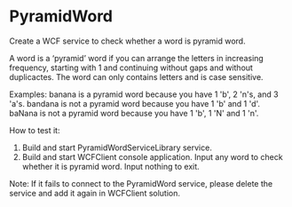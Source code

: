 # PyramidWord
Create a WCF service to check whether a word is pyramid word.

A word is a ‘pyramid’ word if you can arrange the letters in increasing frequency, starting with 1 and continuing without gaps and without duplicactes. The word can only contains letters and is case sensitive.

Examples:
banana is a pyramid word because you have 1 'b', 2 'n's, and 3 'a's.
bandana is not a pyramid word because you have 1 'b' and 1 'd'.
baNana is not a pyramid word because you have 1 'b', 1 'N' and 1 'n'.

How to test it:
1. Build and start PyramidWordServiceLibrary service.
2. Build and start WCFClient console application. Input any word to check whether it is pyramid word. Input nothing to exit.

Note: 
If it fails to connect to the PyramidWord service, please delete the service and add it again in WCFClient solution.
